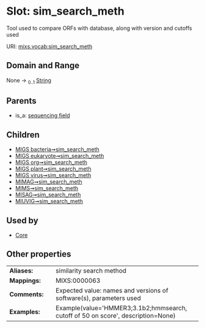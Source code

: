 
# Slot: sim_search_meth


Tool used to compare ORFs with database, along with version and cutoffs used

URI: [mixs.vocab:sim_search_meth](https://w3id.org/mixs/vocab/sim_search_meth)


## Domain and Range

None &#8594;  <sub>0..1</sub> [String](types/String.md)

## Parents

 *  is_a: [sequencing field](sequencing_field.md)

## Children

 *  [MIGS bacteria➞sim_search_meth](MIGS_bacteria_sim_search_meth.md)
 *  [MIGS eukaryote➞sim_search_meth](MIGS_eukaryote_sim_search_meth.md)
 *  [MIGS org➞sim_search_meth](MIGS_org_sim_search_meth.md)
 *  [MIGS plant➞sim_search_meth](MIGS_plant_sim_search_meth.md)
 *  [MIGS virus➞sim_search_meth](MIGS_virus_sim_search_meth.md)
 *  [MIMAG➞sim_search_meth](MIMAG_sim_search_meth.md)
 *  [MIMS➞sim_search_meth](MIMS_sim_search_meth.md)
 *  [MISAG➞sim_search_meth](MISAG_sim_search_meth.md)
 *  [MIUVIG➞sim_search_meth](MIUVIG_sim_search_meth.md)

## Used by

 * [Core](Core.md)

## Other properties

|  |  |  |
| --- | --- | --- |
| **Aliases:** | | similarity search method |
| **Mappings:** | | MIXS:0000063 |
| **Comments:** | | Expected value: names and versions of software(s), parameters used |
| **Examples:** | | Example(value='HMMER3;3.1b2;hmmsearch, cutoff of 50 on score', description=None) |

